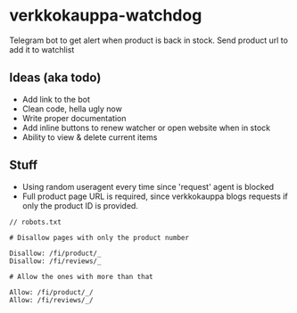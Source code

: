 # verkkokauppa-watchdog

Telegram bot to get alert when product is back in stock. Send product url to add it to watchlist

## Ideas (aka todo)

- Add link to the bot
- Clean code, hella ugly now
- Write proper documentation
- Add inline buttons to renew watcher or open website when in stock
- Ability to view & delete current items

## Stuff

- Using random useragent every time since 'request' agent is blocked
- Full product page URL is required, since verkkokauppa blogs requests if only the product ID is provided.

```
// robots.txt

# Disallow pages with only the product number

Disallow: /fi/product/_
Disallow: /fi/reviews/_

# Allow the ones with more than that

Allow: /fi/product/_/
Allow: /fi/reviews/_/

```

